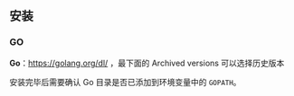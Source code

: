 ## 安装

### GO

**Go**：https://golang.org/dl/ ，最下面的 Archived versions 可以选择历史版本

安装完毕后需要确认 Go 目录是否已添加到环境变量中的 `GOPATH`。